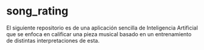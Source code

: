 # song_rating
El siguiente repositorio es de una aplicación sencilla de Inteligencia Artificial que se enfoca 
en calificar una pieza musical basado en un entrenamiento de distintas interpretaciones de esta.


